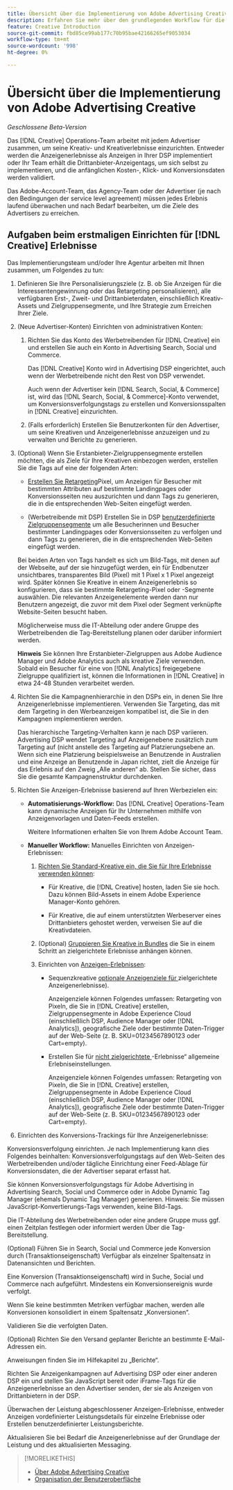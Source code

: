 ```yaml
---
title: Übersicht über die Implementierung von Adobe Advertising Creative
description: Erfahren Sie mehr über den grundlegenden Workflow für die Implementierung von  [!DNL Creative].
feature: Creative Introduction
source-git-commit: fbd85ce99ab177c70b95bae42166265ef9053034
workflow-type: tm+mt
source-wordcount: '998'
ht-degree: 0%

---
```


# Übersicht über die Implementierung von Adobe Advertising Creative

*Geschlossene Beta-Version*

<!-- CLARIFY HOW "ad" and "creative" are delineated, if they are. If they're not, why do we have different terms scattered around? -->

Das [!DNL Creative] Operations-Team arbeitet mit jedem Advertiser zusammen, um seine Kreativ- und Kreativerlebnisse einzurichten. Entweder werden die Anzeigenerlebnisse als Anzeigen in Ihrer DSP implementiert oder Ihr Team erhält die Drittanbieter-Anzeigentags, um sich selbst zu implementieren, und die anfänglichen Kosten-, Klick- und Konversionsdaten werden validiert.

Das Adobe-Account-Team, das Agency-Team oder der Advertiser (je nach den Bedingungen der service level agreement) müssen jedes Erlebnis laufend überwachen und nach Bedarf bearbeiten, um die Ziele des Advertisers zu erreichen.

## Aufgaben beim erstmaligen Einrichten für [!DNL Creative] Erlebnisse

Das Implementierungsteam und/oder Ihre Agentur arbeiten mit Ihnen zusammen, um Folgendes zu tun:

1. Definieren Sie Ihre Personalisierungsziele (z. B. ob Sie Anzeigen für die Interessentengewinnung oder das Retargeting personalisieren), alle verfügbaren Erst-, Zweit- und Drittanbieterdaten, einschließlich Kreativ-Assets und Zielgruppensegmente, und Ihre Strategie zum Erreichen Ihrer Ziele.<!-- and CRM data? used how/where? -->

1. (Neue Advertiser-Konten) Einrichten von administrativen Konten:

   1. Richten Sie das Konto des Werbetreibenden für [!DNL Creative] ein und erstellen Sie auch ein Konto in Advertising Search, Social und Commerce.

      Das [!DNL Creative] Konto wird in Advertising DSP eingerichtet, auch wenn der Werbetreibende nicht den Rest von DSP verwendet.

      Auch wenn der Advertiser kein [!DNL Search, Social, & Commerce] ist, wird das [!DNL Search, Social, & Commerce]-Konto verwendet, um Konversionsverfolgungstags zu erstellen und Konversionsspalten in [!DNL Creative] einzurichten.

   1. (Falls erforderlich) Erstellen Sie Benutzerkonten für den Advertiser, um seine Kreativen und Anzeigenerlebnisse anzuzeigen und zu verwalten und Berichte zu generieren.

1. (Optional) Wenn Sie Erstanbieter-Zielgruppensegmente erstellen möchten, die als Ziele für Ihre Kreativen einbezogen werden, erstellen Sie die Tags auf eine der folgenden Arten:

   * [Erstellen Sie Retargeting](/help/creative/pixels/retargeting-pixel-manage.md)Pixel, um Anzeigen für Besucher mit bestimmten Attributen auf bestimmte Landingpages oder Konversionsseiten neu auszurichten und dann Tags zu generieren, die in die entsprechenden Web-Seiten eingefügt werden.

   * (Werbetreibende mit DSP) Erstellen Sie in DSP [benutzerdefinierte Zielgruppensegmente](/help/dsp/audiences/custom-segment-create.md) um alle Besucherinnen und Besucher bestimmter Landingpages oder Konversionsseiten zu verfolgen und dann Tags zu generieren, die in die entsprechenden Web-Seiten eingefügt werden.

   Bei beiden Arten von Tags handelt es sich um Bild-Tags, mit denen auf der Webseite, auf der sie hinzugefügt werden, ein für Endbenutzer unsichtbares, transparentes Bild (Pixel) mit 1 Pixel x 1 Pixel angezeigt wird. Später können Sie Kreative in einem Anzeigenerlebnis so konfigurieren, dass sie bestimmte Retargeting-Pixel oder -Segmente auswählen. Die relevanten Anzeigenelemente werden dann nur Benutzern angezeigt, die zuvor mit dem Pixel oder Segment verknüpfte Website-Seiten besucht haben.

   Möglicherweise muss die IT-Abteilung oder andere Gruppe des Werbetreibenden die Tag-Bereitstellung planen oder darüber informiert werden.

   **Hinweis** Sie können Ihre Erstanbieter-Zielgruppen aus Adobe Audience Manager und Adobe Analytics auch als kreative Ziele verwenden. Sobald ein Besucher für eine von [!DNL Analytics] freigegebene Zielgruppe qualifiziert ist, können die Informationen in [!DNL Creative] in etwa 24-48 Stunden verarbeitet werden. <!--Are times still true? -->

1. Richten Sie die Kampagnenhierarchie in den DSPs ein, in denen Sie Ihre Anzeigenerlebnisse implementieren. Verwenden Sie Targeting, das mit dem Targeting in den Werbeanzeigen kompatibel ist, die Sie in den Kampagnen implementieren werden.

   Das hierarchische Targeting-Verhalten kann je nach DSP variieren. Advertising DSP wendet Targeting auf Anzeigenebene zusätzlich zum Targeting auf (nicht anstelle des Targeting auf Platzierungsebene an. Wenn sich eine Platzierung beispielsweise an Benutzende in Australien und eine Anzeige an Benutzende in Japan richtet, zielt die Anzeige für das Erlebnis auf den Zweig „Alle anderen“ ab. Stellen Sie sicher, dass Sie die gesamte Kampagnenstruktur durchdenken.

1. Richten Sie Anzeigen-Erlebnisse basierend auf Ihren Werbezielen ein:

   * **Automatisierungs-Workflow:** Das [!DNL Creative] Operations-Team kann dynamische Anzeigen für Ihr Unternehmen mithilfe von Anzeigenvorlagen und Daten-Feeds erstellen.

     Weitere Informationen erhalten Sie von Ihrem Adobe Account Team.

     <!-- LATER, in a later phase: (Advertisers with Adobe Experience Manager; optional) Configure access to image assets in the Experience Manager account. --><!-- I think this will be automatic based on their IMS organization. But I'm not sure if they need to be logged in via SSO using their Adobe login or if it will also work using their legacy DSP login. -->

   * **Manueller Workflow:** Manuelles Einrichten von Anzeigen-Erlebnissen:

      1. [Richten Sie Standard-Kreative ein, die Sie für Ihre Erlebnisse verwenden können](/help/creative/creative-libraries/creative-add-standard.md):

         * Für Kreative, die [!DNL Creative] hosten, laden Sie sie hoch. Dazu können Bild-Assets in einem Adobe Experience Manager-Konto gehören.

         * Für Kreative, die auf einem unterstützten Werbeserver eines Drittanbieters gehostet werden, verweisen Sie auf die Kreativdateien.

      1. (Optional) [Gruppieren Sie Kreative in Bundles](/help/creative/creative-libraries/bundle-manage.md) die Sie in einem Schritt an zielgerichtete Erlebnisse anhängen können.

      1. Einrichten von [Anzeigen-Erlebnissen](/help/creative/experiences/experience-about.md):

         * Sequenzkreative [ optionale Anzeigenziele für ](/help/creative/experiences/experience-create-targeting.md)zielgerichtete Anzeigenerlebnisse).

           Anzeigenziele können Folgendes umfassen: Retargeting von Pixeln, die Sie in [!DNL Creative] erstellen, Zielgruppensegmente in Adobe Experience Cloud (einschließlich DSP, Audience Manager oder [!DNL Analytics]), geografische Ziele oder bestimmte Daten-Trigger auf der Web-Seite (z. B. SKU=01234567890123 oder Cart=empty).

         * Erstellen Sie für [nicht zielgerichtete ](/help/creative/experiences/experience-create-no-targeting.md)-Erlebnisse“ allgemeine Erlebniseinstellungen.

           Anzeigenziele können Folgendes umfassen: Retargeting von Pixeln, die Sie in [!DNL Creative] erstellen, Zielgruppensegmente in Adobe Experience Cloud (einschließlich DSP, Audience Manager oder [!DNL Analytics]), geografische Ziele oder bestimmte Daten-Trigger auf der Web-Seite (z. B. SKU=01234567890123 oder Cart=empty).













1. Einrichten des Konversions-Trackings für Ihre Anzeigenerlebnisse:


Konversionsverfolgung einrichten. Je nach Implementierung kann dies Folgendes beinhalten:
Konversionsverfolgungstags auf den Web-Seiten des Werbetreibenden und/oder tägliche Einrichtung einer
Feed-Ablage für Konversionsdaten, die der Advertiser separat erfasst hat.


Sie können Konversionsverfolgungstags für Adobe Advertising in Advertising Search, Social und Commerce oder in Adobe Dynamic Tag Manager (ehemals Dynamic Tag Manager) generieren.
Hinweis: Sie müssen JavaScript-Konvertierungs-Tags verwenden, keine Bild-Tags.


Die IT-Abteilung des Werbetreibenden oder eine andere Gruppe muss ggf. einen Zeitplan festlegen oder informiert werden
Über die Tag-Bereitstellung.


(Optional) Führen Sie in Search, Social und Commerce jede Konversion durch (Transaktionseigenschaft)
Verfügbar als einzelner Spaltensatz in Datenansichten und Berichten.


Eine Konversion (Transaktionseigenschaft) wird in Suche, Social und Commerce nach aufgeführt.
Mindestens ein Konversionsereignis wurde verfolgt.


Wenn Sie keine bestimmten Metriken verfügbar machen, werden alle Konversionen konsolidiert
in einem Spaltensatz „Konversionen“.


Validieren Sie die verfolgten Daten.


(Optional) Richten Sie den Versand geplanter Berichte an bestimmte E-Mail-Adressen ein.


Anweisungen finden Sie im Hilfekapitel zu „Berichte“.


Richten Sie Anzeigenkampagnen auf Advertising DSP oder einer anderen DSP ein und stellen Sie JavaScript bereit
oder iFrame-Tags für die Anzeigenerlebnisse an den Advertiser senden, der sie als
Anzeigen von Drittanbietern in der DSP.


Überwachen der Leistung abgeschlossener Anzeigen-Erlebnisse, entweder Anzeigen vordefinierter
Leistungsdetails für einzelne Erlebnisse oder Erstellen benutzerdefinierter Leistungsberichte.


Aktualisieren Sie bei Bedarf die Anzeigenerlebnisse auf der Grundlage der Leistung und des aktualisierten Messaging.






>[!MORELIKETHIS]
>
>* [Über Adobe Advertising Creative](/help/creative/introduction/creative-about.md)
>* [Organisation der Benutzeroberfläche](/help/creative/introduction/ui.md)
